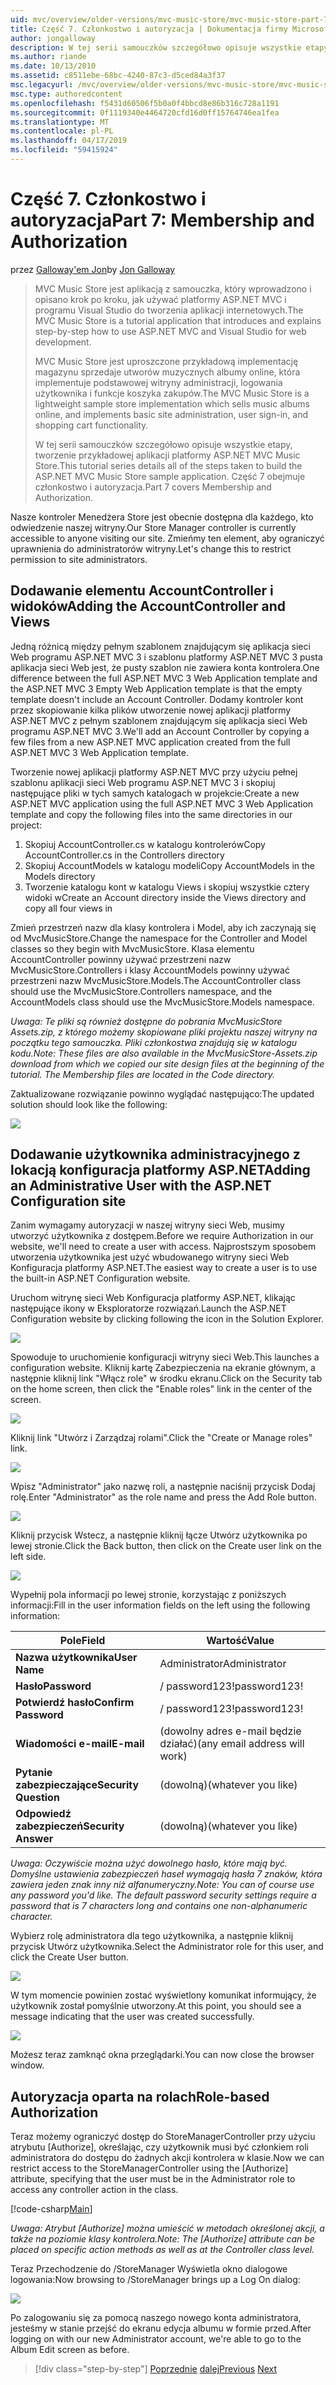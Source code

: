 ```yaml
---
uid: mvc/overview/older-versions/mvc-music-store/mvc-music-store-part-7
title: Część 7. Członkostwo i autoryzacja | Dokumentacja firmy Microsoft
author: jongalloway
description: W tej serii samouczków szczegółowo opisuje wszystkie etapy, tworzenie przykładowej aplikacji platformy ASP.NET MVC Music Store. Część 7 obejmuje członkostwo i autoryzacja.
ms.author: riande
ms.date: 10/13/2010
ms.assetid: c8511ebe-68bc-4240-87c3-d5ced84a3f37
msc.legacyurl: /mvc/overview/older-versions/mvc-music-store/mvc-music-store-part-7
msc.type: authoredcontent
ms.openlocfilehash: f5431d60506f5b0a0f4bbcd8e86b316c728a1191
ms.sourcegitcommit: 0f1119340e4464720cfd16d0ff15764746ea1fea
ms.translationtype: MT
ms.contentlocale: pl-PL
ms.lasthandoff: 04/17/2019
ms.locfileid: "59415924"
---
```

# <a name="part-7-membership-and-authorization"></a><span data-ttu-id="97de7-104">Część 7. Członkostwo i autoryzacja</span><span class="sxs-lookup"><span data-stu-id="97de7-104">Part 7: Membership and Authorization</span></span>

<span data-ttu-id="97de7-105">przez [Galloway'em Jon](https://github.com/jongalloway)</span><span class="sxs-lookup"><span data-stu-id="97de7-105">by [Jon Galloway](https://github.com/jongalloway)</span></span>

> <span data-ttu-id="97de7-106">MVC Music Store jest aplikacją z samouczka, który wprowadzono i opisano krok po kroku, jak używać platformy ASP.NET MVC i programu Visual Studio do tworzenia aplikacji internetowych.</span><span class="sxs-lookup"><span data-stu-id="97de7-106">The MVC Music Store is a tutorial application that introduces and explains step-by-step how to use ASP.NET MVC and Visual Studio for web development.</span></span>  
>   
> <span data-ttu-id="97de7-107">MVC Music Store jest uproszczone przykładową implementację magazynu sprzedaje utworów muzycznych albumy online, która implementuje podstawowej witryny administracji, logowania użytkownika i funkcje koszyka zakupów.</span><span class="sxs-lookup"><span data-stu-id="97de7-107">The MVC Music Store is a lightweight sample store implementation which sells music albums online, and implements basic site administration, user sign-in, and shopping cart functionality.</span></span>  
>   
> <span data-ttu-id="97de7-108">W tej serii samouczków szczegółowo opisuje wszystkie etapy, tworzenie przykładowej aplikacji platformy ASP.NET MVC Music Store.</span><span class="sxs-lookup"><span data-stu-id="97de7-108">This tutorial series details all of the steps taken to build the ASP.NET MVC Music Store sample application.</span></span> <span data-ttu-id="97de7-109">Część 7 obejmuje członkostwo i autoryzacja.</span><span class="sxs-lookup"><span data-stu-id="97de7-109">Part 7 covers Membership and Authorization.</span></span>


<span data-ttu-id="97de7-110">Nasze kontroler Menedżera Store jest obecnie dostępna dla każdego, kto odwiedzenie naszej witryny.</span><span class="sxs-lookup"><span data-stu-id="97de7-110">Our Store Manager controller is currently accessible to anyone visiting our site.</span></span> <span data-ttu-id="97de7-111">Zmieńmy ten element, aby ograniczyć uprawnienia do administratorów witryny.</span><span class="sxs-lookup"><span data-stu-id="97de7-111">Let's change this to restrict permission to site administrators.</span></span>

## <a name="adding-the-accountcontroller-and-views"></a><span data-ttu-id="97de7-112">Dodawanie elementu AccountController i widoków</span><span class="sxs-lookup"><span data-stu-id="97de7-112">Adding the AccountController and Views</span></span>

<span data-ttu-id="97de7-113">Jedną różnicą między pełnym szablonem znajdującym się aplikacja sieci Web programu ASP.NET MVC 3 i szablonu platformy ASP.NET MVC 3 pusta aplikacja sieci Web jest, że pusty szablon nie zawiera konta kontrolera.</span><span class="sxs-lookup"><span data-stu-id="97de7-113">One difference between the full ASP.NET MVC 3 Web Application template and the ASP.NET MVC 3 Empty Web Application template is that the empty template doesn't include an Account Controller.</span></span> <span data-ttu-id="97de7-114">Dodamy kontroler kont przez skopiowanie kilka plików utworzenie nowej aplikacji platformy ASP.NET MVC z pełnym szablonem znajdującym się aplikacja sieci Web programu ASP.NET MVC 3.</span><span class="sxs-lookup"><span data-stu-id="97de7-114">We'll add an Account Controller by copying a few files from a new ASP.NET MVC application created from the full ASP.NET MVC 3 Web Application template.</span></span>

<span data-ttu-id="97de7-115">Tworzenie nowej aplikacji platformy ASP.NET MVC przy użyciu pełnej szablonu aplikacji sieci Web programu ASP.NET MVC 3 i skopiuj następujące pliki w tych samych katalogach w projekcie:</span><span class="sxs-lookup"><span data-stu-id="97de7-115">Create a new ASP.NET MVC application using the full ASP.NET MVC 3 Web Application template and copy the following files into the same directories in our project:</span></span>

1. <span data-ttu-id="97de7-116">Skopiuj AccountController.cs w katalogu kontrolerów</span><span class="sxs-lookup"><span data-stu-id="97de7-116">Copy AccountController.cs in the Controllers directory</span></span>
2. <span data-ttu-id="97de7-117">Skopiuj AccountModels w katalogu modeli</span><span class="sxs-lookup"><span data-stu-id="97de7-117">Copy AccountModels in the Models directory</span></span>
3. <span data-ttu-id="97de7-118">Tworzenie katalogu kont w katalogu Views i skopiuj wszystkie cztery widoki w</span><span class="sxs-lookup"><span data-stu-id="97de7-118">Create an Account directory inside the Views directory and copy all four views in</span></span>

<span data-ttu-id="97de7-119">Zmień przestrzeń nazw dla klasy kontrolera i Model, aby ich zaczynają się od MvcMusicStore.</span><span class="sxs-lookup"><span data-stu-id="97de7-119">Change the namespace for the Controller and Model classes so they begin with MvcMusicStore.</span></span> <span data-ttu-id="97de7-120">Klasa elementu AccountController powinny używać przestrzeni nazw MvcMusicStore.Controllers i klasy AccountModels powinny używać przestrzeni nazw MvcMusicStore.Models.</span><span class="sxs-lookup"><span data-stu-id="97de7-120">The AccountController class should use the MvcMusicStore.Controllers namespace, and the AccountModels class should use the MvcMusicStore.Models namespace.</span></span>

<span data-ttu-id="97de7-121">*Uwaga: Te pliki są również dostępne do pobrania MvcMusicStore Assets.zip, z którego możemy skopiowane pliki projektu naszej witryny na początku tego samouczka. Pliki członkostwa znajdują się w katalogu kodu.*</span><span class="sxs-lookup"><span data-stu-id="97de7-121">*Note: These files are also available in the MvcMusicStore-Assets.zip download from which we copied our site design files at the beginning of the tutorial. The Membership files are located in the Code directory.*</span></span>

<span data-ttu-id="97de7-122">Zaktualizowane rozwiązanie powinno wyglądać następująco:</span><span class="sxs-lookup"><span data-stu-id="97de7-122">The updated solution should look like the following:</span></span>

![](mvc-music-store-part-7/_static/image1.png)

## <a name="adding-an-administrative-user-with-the-aspnet-configuration-site"></a><span data-ttu-id="97de7-123">Dodawanie użytkownika administracyjnego z lokacją konfiguracja platformy ASP.NET</span><span class="sxs-lookup"><span data-stu-id="97de7-123">Adding an Administrative User with the ASP.NET Configuration site</span></span>

<span data-ttu-id="97de7-124">Zanim wymagamy autoryzacji w naszej witryny sieci Web, musimy utworzyć użytkownika z dostępem.</span><span class="sxs-lookup"><span data-stu-id="97de7-124">Before we require Authorization in our website, we'll need to create a user with access.</span></span> <span data-ttu-id="97de7-125">Najprostszym sposobem utworzenia użytkownika jest użyć wbudowanego witryny sieci Web Konfiguracja platformy ASP.NET.</span><span class="sxs-lookup"><span data-stu-id="97de7-125">The easiest way to create a user is to use the built-in ASP.NET Configuration website.</span></span>

<span data-ttu-id="97de7-126">Uruchom witrynę sieci Web Konfiguracja platformy ASP.NET, klikając następujące ikony w Eksploratorze rozwiązań.</span><span class="sxs-lookup"><span data-stu-id="97de7-126">Launch the ASP.NET Configuration website by clicking following the icon in the Solution Explorer.</span></span>

![](mvc-music-store-part-7/_static/image2.png)

<span data-ttu-id="97de7-127">Spowoduje to uruchomienie konfiguracji witryny sieci Web.</span><span class="sxs-lookup"><span data-stu-id="97de7-127">This launches a configuration website.</span></span> <span data-ttu-id="97de7-128">Kliknij kartę Zabezpieczenia na ekranie głównym, a następnie kliknij link "Włącz role" w środku ekranu.</span><span class="sxs-lookup"><span data-stu-id="97de7-128">Click on the Security tab on the home screen, then click the "Enable roles" link in the center of the screen.</span></span>

![](mvc-music-store-part-7/_static/image3.png)

<span data-ttu-id="97de7-129">Kliknij link "Utwórz i Zarządzaj rolami".</span><span class="sxs-lookup"><span data-stu-id="97de7-129">Click the "Create or Manage roles" link.</span></span>

![](mvc-music-store-part-7/_static/image4.png)

<span data-ttu-id="97de7-130">Wpisz "Administrator" jako nazwę roli, a następnie naciśnij przycisk Dodaj rolę.</span><span class="sxs-lookup"><span data-stu-id="97de7-130">Enter "Administrator" as the role name and press the Add Role button.</span></span>

![](mvc-music-store-part-7/_static/image5.png)

<span data-ttu-id="97de7-131">Kliknij przycisk Wstecz, a następnie kliknij łącze Utwórz użytkownika po lewej stronie.</span><span class="sxs-lookup"><span data-stu-id="97de7-131">Click the Back button, then click on the Create user link on the left side.</span></span>

![](mvc-music-store-part-7/_static/image6.png)

<span data-ttu-id="97de7-132">Wypełnij pola informacji po lewej stronie, korzystając z poniższych informacji:</span><span class="sxs-lookup"><span data-stu-id="97de7-132">Fill in the user information fields on the left using the following information:</span></span>

| <span data-ttu-id="97de7-133">**Pole**</span><span class="sxs-lookup"><span data-stu-id="97de7-133">**Field**</span></span> | <span data-ttu-id="97de7-134">**Wartość**</span><span class="sxs-lookup"><span data-stu-id="97de7-134">**Value**</span></span> |
| --- | --- |
| <span data-ttu-id="97de7-135">**Nazwa użytkownika**</span><span class="sxs-lookup"><span data-stu-id="97de7-135">**User Name**</span></span> | <span data-ttu-id="97de7-136">Administrator</span><span class="sxs-lookup"><span data-stu-id="97de7-136">Administrator</span></span> |
| <span data-ttu-id="97de7-137">**Hasło**</span><span class="sxs-lookup"><span data-stu-id="97de7-137">**Password**</span></span> | <span data-ttu-id="97de7-138">/ password123!</span><span class="sxs-lookup"><span data-stu-id="97de7-138">password123!</span></span> |
| <span data-ttu-id="97de7-139">**Potwierdź hasło**</span><span class="sxs-lookup"><span data-stu-id="97de7-139">**Confirm Password**</span></span> | <span data-ttu-id="97de7-140">/ password123!</span><span class="sxs-lookup"><span data-stu-id="97de7-140">password123!</span></span> |
| <span data-ttu-id="97de7-141">**Wiadomości e-mail**</span><span class="sxs-lookup"><span data-stu-id="97de7-141">**E-mail**</span></span> | <span data-ttu-id="97de7-142">(dowolny adres e-mail będzie działać)</span><span class="sxs-lookup"><span data-stu-id="97de7-142">(any email address will work)</span></span> |
| <span data-ttu-id="97de7-143">**Pytanie zabezpieczające**</span><span class="sxs-lookup"><span data-stu-id="97de7-143">**Security Question**</span></span> | <span data-ttu-id="97de7-144">(dowolną)</span><span class="sxs-lookup"><span data-stu-id="97de7-144">(whatever you like)</span></span> |
| <span data-ttu-id="97de7-145">**Odpowiedź zabezpieczeń**</span><span class="sxs-lookup"><span data-stu-id="97de7-145">**Security Answer**</span></span> | <span data-ttu-id="97de7-146">(dowolną)</span><span class="sxs-lookup"><span data-stu-id="97de7-146">(whatever you like)</span></span> |

<span data-ttu-id="97de7-147">*Uwaga: Oczywiście można użyć dowolnego hasło, które mają być. Domyślne ustawienia zabezpieczeń haseł wymagają hasła 7 znaków, która zawiera jeden znak inny niż alfanumeryczny.*</span><span class="sxs-lookup"><span data-stu-id="97de7-147">*Note: You can of course use any password you'd like. The default password security settings require a password that is 7 characters long and contains one non-alphanumeric character.*</span></span>

<span data-ttu-id="97de7-148">Wybierz rolę administratora dla tego użytkownika, a następnie kliknij przycisk Utwórz użytkownika.</span><span class="sxs-lookup"><span data-stu-id="97de7-148">Select the Administrator role for this user, and click the Create User button.</span></span>

![](mvc-music-store-part-7/_static/image7.png)

<span data-ttu-id="97de7-149">W tym momencie powinien zostać wyświetlony komunikat informujący, że użytkownik został pomyślnie utworzony.</span><span class="sxs-lookup"><span data-stu-id="97de7-149">At this point, you should see a message indicating that the user was created successfully.</span></span>

![](mvc-music-store-part-7/_static/image8.png)

<span data-ttu-id="97de7-150">Możesz teraz zamknąć okna przeglądarki.</span><span class="sxs-lookup"><span data-stu-id="97de7-150">You can now close the browser window.</span></span>

## <a name="role-based-authorization"></a><span data-ttu-id="97de7-151">Autoryzacja oparta na rolach</span><span class="sxs-lookup"><span data-stu-id="97de7-151">Role-based Authorization</span></span>

<span data-ttu-id="97de7-152">Teraz możemy ograniczyć dostęp do StoreManagerController przy użyciu atrybutu [Authorize], określając, czy użytkownik musi być członkiem roli administratora do dostępu do żadnych akcji kontrolera w klasie.</span><span class="sxs-lookup"><span data-stu-id="97de7-152">Now we can restrict access to the StoreManagerController using the [Authorize] attribute, specifying that the user must be in the Administrator role to access any controller action in the class.</span></span>

[!code-csharp[Main](mvc-music-store-part-7/samples/sample1.cs)]

<span data-ttu-id="97de7-153">*Uwaga: Atrybut [Authorize] można umieścić w metodach określonej akcji, a także na poziomie klasy kontrolera.*</span><span class="sxs-lookup"><span data-stu-id="97de7-153">*Note: The [Authorize] attribute can be placed on specific action methods as well as at the Controller class level.*</span></span>

<span data-ttu-id="97de7-154">Teraz Przechodzenie do /StoreManager Wyświetla okno dialogowe logowania:</span><span class="sxs-lookup"><span data-stu-id="97de7-154">Now browsing to /StoreManager brings up a Log On dialog:</span></span>

![](mvc-music-store-part-7/_static/image9.png)

<span data-ttu-id="97de7-155">Po zalogowaniu się za pomocą naszego nowego konta administratora, jesteśmy w stanie przejść do ekranu edycja albumu w formie przed.</span><span class="sxs-lookup"><span data-stu-id="97de7-155">After logging on with our new Administrator account, we're able to go to the Album Edit screen as before.</span></span>

> [!div class="step-by-step"]
> <span data-ttu-id="97de7-156">[Poprzednie](mvc-music-store-part-6.md)
> [dalej](mvc-music-store-part-8.md)</span><span class="sxs-lookup"><span data-stu-id="97de7-156">[Previous](mvc-music-store-part-6.md)
[Next](mvc-music-store-part-8.md)</span></span>
